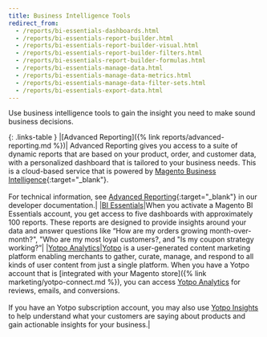 ```yaml
---
title: Business Intelligence Tools
redirect_from:
  - /reports/bi-essentials-dashboards.html
  - /reports/bi-essentials-report-builder.html
  - /reports/bi-essentials-report-builder-visual.html
  - /reports/bi-essentials-report-builder-filters.html
  - /reports/bi-essentials-report-builder-formulas.html
  - /reports/bi-essentials-manage-data.html
  - /reports/bi-essentials-manage-data-metrics.html
  - /reports/bi-essentials-manage-data-filter-sets.html
  - /reports/bi-essentials-export-data.html
---
```


Use business intelligence tools to gain the insight you need to make sound business decisions.

{: .links-table }
|[Advanced Reporting]({% link reports/advanced-reporting.md %})| Advanced Reporting gives you access to a suite of dynamic reports that are based on your product, order, and customer data, with a personalized dashboard that is tailored to your business needs. This is a cloud-based service that is powered by [Magento Business Intelligence][1]{:target="_blank"}. <br/><br/>For technical information, see [Advanced Reporting][2]{:target="_blank"} in our developer documentation.|
|[BI Essentials][3]|When you activate a Magento BI Essentials account, you get access to five dashboards with approximately 100 reports. These reports are designed to provide insights around your data and answer questions like “How are my orders growing month-over-month?", "Who are my most loyal customers?, and "Is my coupon strategy working?”|
|[Yotpo Analytics][6]|[Yotpo][7] is a user-generated content marketing platform enabling merchants to gather, curate, manage, and respond to all kinds of user content from just a single platform. When you have a Yotpo account that is [integrated with your Magento store]({% link marketing/yotpo-connect.md %}), you can access [Yotpo Analytics][6] for reviews, emails, and conversions. <br/><br/>If you have an Yotpo subscription account, you may also use [Yotpo Insights][8] to help understand what your customers are saying about products and gain actionable insights for your business.|

[1]: https://docs.magento.com/mbi/
[2]: https://devdocs.magento.com/guides/v2.3/advanced-reporting/overview.html
[3]: https://docs.magento.com/mbi/getting-started/essentials-vs-pro.html
[4]: https://devdocs.magento.com/guides/v2.3/cloud/project/new-relic.html
[6]: https://support.yotpo.com/en/analytics
[7]: https://www.yotpo.com/
[8]: https://support.yotpo.com/en/article/yotpo-insights

<!--
  This is a style declaration so that first column does not wrap
-->
<style>
.links-table td:first-of-type {
  width: 200px;
}
</style>